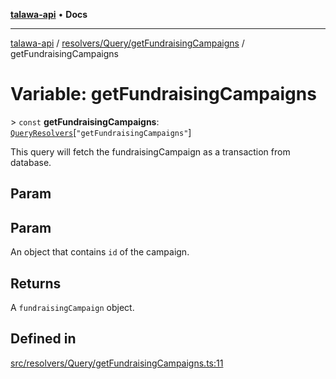 [**talawa-api**](../../../../README.md) • **Docs**

***

[talawa-api](../../../../modules.md) / [resolvers/Query/getFundraisingCampaigns](../README.md) / getFundraisingCampaigns

# Variable: getFundraisingCampaigns

\> `const` **getFundraisingCampaigns**: [`QueryResolvers`](../../../../types/generatedGraphQLTypes/type-aliases/QueryResolvers.md)\[`"getFundraisingCampaigns"`\]

This query will fetch the fundraisingCampaign as a transaction from database.

## Param

## Param

An object that contains `id` of the campaign.

## Returns

A `fundraisingCampaign` object.

## Defined in

[src/resolvers/Query/getFundraisingCampaigns.ts:11](https://github.com/PalisadoesFoundation/talawa-api/blob/f9e8275b1ddff2d3edcec79ee3b37c07998f6cc3/src/resolvers/Query/getFundraisingCampaigns.ts#L11)
